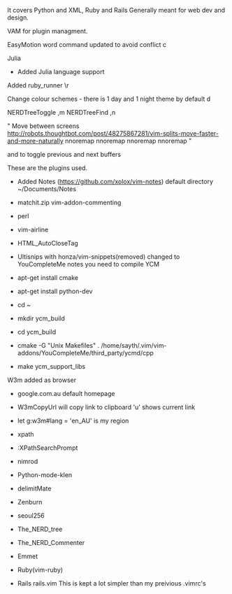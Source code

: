 It covers Python and XML, Ruby and Rails
Generally meant for web dev and design.
 
VAM for plugin managment.

EasyMotion word command updated to avoid conflict 
<space>c 

Julia
* Added Julia language support

Added ruby_runner 
\r

Change colour schemes - there is 1 day and 1 night theme by default
<space>d

NERDTreeToggle ,m
NERDTreeFind ,n

" Move between screens http://robots.thoughtbot.com/post/48275867281/vim-splits-move-faster-and-more-naturally
nnoremap <C-J> <C-W><C-J>
nnoremap <C-K> <C-W><C-K>
nnoremap <C-L> <C-W><C-L>
nnoremap <C-H> <C-W><C-H>"

<F2> and <F3> to toggle previous and next buffers

These are the plugins used.
* Added Notes (https://github.com/xolox/vim-notes)
default directory ~/Documents/Notes

* matchit.zip vim-addon-commenting

* perl

* vim-airline

* HTML_AutoCloseTag

* Ultisnips with honza/vim-snippets(removed)
changed to YouCompleteMe 
 notes you need to compile YCM
 * apt-get install cmake
 * apt-get install python-dev
 * cd ~
 * mkdir ycm_build
 * cd ycm_build
 * cmake -G "Unix Makefiles" . /home/sayth/.vim/vim-addons/YouCompleteMe/third_party/ycmd/cpp
 * make ycm_support_libs

W3m added as browser
* google.com.au default homepage
* W3mCopyUrl will copy link to clipboard 'u' shows current link
* let g:w3m#lang = 'en_AU' is my region

* xpath 
 - :XPathSearchPrompt
 
* nimrod

* Python-mode-klen

* delimitMate

* Zenburn

* seoul256

* The_NERD_tree

* The_NERD_Commenter

* Emmet

* Ruby(vim-ruby)

* Rails rails.vim
This is kept a lot simpler than my preivious .vimrc's
